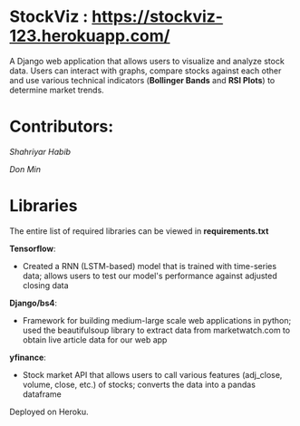 # StockViz : https://stockviz-123.herokuapp.com/
A Django web application that allows users to visualize and analyze stock data. Users can interact with graphs, compare stocks against each other and use various technical indicators
(**Bollinger Bands** and **RSI Plots**) to determine market trends.


# Contributors:
*Shahriyar Habib* 

*Don Min*


# Libraries
The entire list of required libraries can be viewed in **requirements.txt**

**Tensorflow**:
   *  Created a RNN (LSTM-based) model that is trained with time-series data; allows users to test our model's performance against adjusted closing data

**Django/bs4**:
   *  Framework for building medium-large scale web applications in python; used the beautifulsoup library to extract data from marketwatch.com to obtain live article data for our web app

**yfinance**: 
   * Stock market API that allows users to call various features (adj_close, volume, close, etc.) of stocks; converts the data into a pandas dataframe


Deployed on Heroku.
